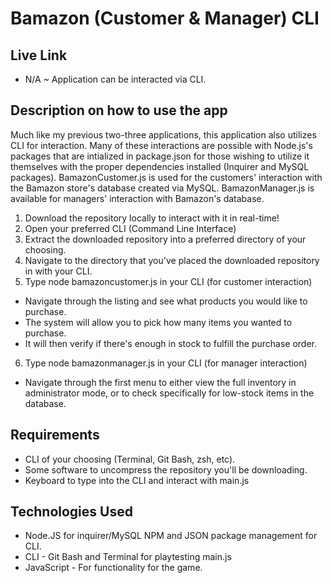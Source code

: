 # Bamazon (Customer & Manager) CLI

## Live Link
 - N/A ~ Application can be interacted via CLI.

## Description on how to use the app
Much like my previous two-three applications, this application also utilizes CLI for interaction. Many of these interactions are possible with Node.js's packages that are intialized in package.json for those wishing to utilize it themselves with the proper dependencies installed (Inquirer and MySQL packages). BamazonCustomer.js is used for the customers' interaction with the Bamazon store's database created via MySQL. BamazonManager.js is available for managers' interaction with Bamazon's database. 

1. Download the repository locally to interact with it in real-time!
2. Open your preferred CLI (Command Line Interface)
3. Extract the downloaded repository into a preferred directory of your choosing.
4. Navigate to the directory that you've placed the downloaded repository in with your CLI.
5. Type node bamazoncustomer.js in your CLI (for customer interaction)
- Navigate through the listing and see what products you would like to purchase.
- The system will allow you to pick how many items you wanted to purchase.
- It will then verify if there's enough in stock to fulfill the purchase order.
6. Type node bamazonmanager.js in your CLI (for manager interaction)
- Navigate through the first menu to either view the full inventory in administrator mode, or to check specifically for low-stock items in the database.


## Requirements
- CLI of your choosing (Terminal, Git Bash, zsh, etc).
- Some software to uncompress the repository you'll be downloading.
- Keyboard to type into the CLI and interact with main.js

## Technologies Used
- Node.JS for inquirer/MySQL NPM and JSON package management for CLI.
- CLI - Git Bash and Terminal for playtesting main.js
- JavaScript - For functionality for the game.
